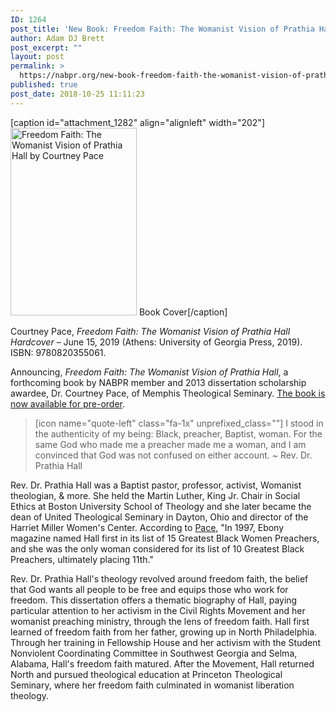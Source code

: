 ```yaml
---
ID: 1264
post_title: 'New Book: Freedom Faith: The Womanist Vision of Prathia Hall'
author: Adam DJ Brett
post_excerpt: ""
layout: post
permalink: >
  https://nabpr.org/new-book-freedom-faith-the-womanist-vision-of-prathia-hall/
published: true
post_date: 2018-10-25 11:11:23
---
```

[caption id="attachment_1282" align="alignleft" width="202"]<a href="https://nabpr.org/wp-content/uploads/2018/10/freedom-faith-courtney-pace.jpg"><img class="wp-image-1282 size-medium" src="https://nabpr.org/wp-content/uploads/2018/10/freedom-faith-courtney-pace-202x300.jpg" alt="Freedom Faith: The Womanist Vision of Prathia Hall by Courtney Pace" width="202" height="300" /></a> Book Cover[/caption]

Courtney Pace, <em>Freedom Faith: The Womanist Vision of Prathia Hall Hardcover</em> – June 15, 2019
(Athens: University of Georgia Press, 2019). ISBN: 9780820355061.

Announcing, <em>Freedom Faith: The Womanist Vision of Prathia Hall</em>, a forthcoming book by NABPR member and 2013 dissertation scholarship awardee, Dr. Courtney Pace, of Memphis Theological Seminary. <a href="https://amzn.to/2JdgEs3">The book is now available for pre-order</a>.

<blockquote>[icon name="quote-left" class="fa-1x" unprefixed_class=""] I stood in the authenticity of my being: Black, preacher, Baptist, woman. For the same God who made me a preacher made me a woman, and I am convinced that God was not confused on either account.
~ Rev. Dr. Prathia Hall</blockquote>

Rev. Dr. Prathia Hall was a Baptist pastor, professor, activist, Womanist theologian, &amp; more. She held the Martin Luther, King Jr. Chair in Social Ethics at Boston University School of Theology and she later became the dean of United Theological Seminary in Dayton, Ohio and director of the Harriet Miller Women's Center. According to <a href="https://www.ethicsdaily.com/prathia-hall-an-extraordinary-ordinary-saint-cms-22090/">Pace</a>, "In 1997, Ebony magazine named Hall first in its list of 15 Greatest Black Women Preachers, and she was the only woman considered for its list of 10 Greatest Black Preachers, ultimately placing 11th."

Rev. Dr. Prathia Hall's theology revolved around freedom faith, the belief that God wants all people to be free and equips those who work for freedom. This dissertation offers a thematic biography of Hall, paying particular attention to her activism in the Civil Rights Movement and her womanist preaching ministry, through the lens of freedom faith. Hall first learned of freedom faith from her father, growing up in North Philadelphia. Through her training in Fellowship House and her activism with the Student Nonviolent Coordinating Committee in Southwest Georgia and Selma, Alabama, Hall's freedom faith matured. After the Movement, Hall returned North and pursued theological education at Princeton Theological Seminary, where her freedom faith culminated in womanist liberation theology.